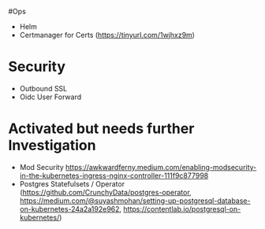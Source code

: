 #Ops
- Helm
- Certmanager for Certs (https://tinyurl.com/1wjhxz9m)

# Security
- Outbound SSL
- Oidc User Forward

# Activated but needs further Investigation
- Mod Security https://awkwardferny.medium.com/enabling-modsecurity-in-the-kubernetes-ingress-nginx-controller-111f9c877998
- Postgres Statefulsets / Operator (https://github.com/CrunchyData/postgres-operator, https://medium.com/@suyashmohan/setting-up-postgresql-database-on-kubernetes-24a2a192e962, https://contentlab.io/postgresql-on-kubernetes/)

